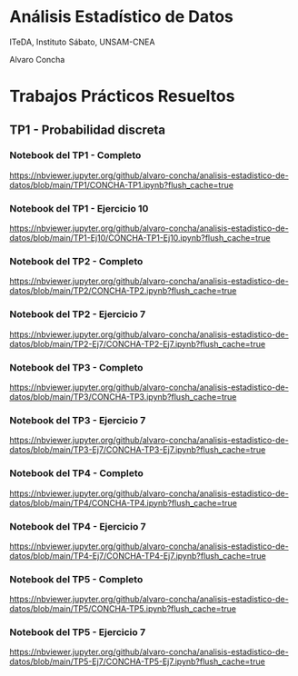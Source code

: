 # Análisis Estadístico de Datos

ITeDA, Instituto Sábato, UNSAM-CNEA

Alvaro Concha

# Trabajos Prácticos Resueltos

## TP1 - Probabilidad discreta

### Notebook del TP1 - Completo

https://nbviewer.jupyter.org/github/alvaro-concha/analisis-estadistico-de-datos/blob/main/TP1/CONCHA-TP1.ipynb?flush_cache=true

### Notebook del TP1 - Ejercicio 10

https://nbviewer.jupyter.org/github/alvaro-concha/analisis-estadistico-de-datos/blob/main/TP1-Ej10/CONCHA-TP1-Ej10.ipynb?flush_cache=true

### Notebook del TP2 - Completo

https://nbviewer.jupyter.org/github/alvaro-concha/analisis-estadistico-de-datos/blob/main/TP2/CONCHA-TP2.ipynb?flush_cache=true

### Notebook del TP2 - Ejercicio 7

https://nbviewer.jupyter.org/github/alvaro-concha/analisis-estadistico-de-datos/blob/main/TP2-Ej7/CONCHA-TP2-Ej7.ipynb?flush_cache=true

### Notebook del TP3 - Completo

https://nbviewer.jupyter.org/github/alvaro-concha/analisis-estadistico-de-datos/blob/main/TP3/CONCHA-TP3.ipynb?flush_cache=true

### Notebook del TP3 - Ejercicio 7

https://nbviewer.jupyter.org/github/alvaro-concha/analisis-estadistico-de-datos/blob/main/TP3-Ej7/CONCHA-TP3-Ej7.ipynb?flush_cache=true

### Notebook del TP4 - Completo

https://nbviewer.jupyter.org/github/alvaro-concha/analisis-estadistico-de-datos/blob/main/TP4/CONCHA-TP4.ipynb?flush_cache=true

### Notebook del TP4 - Ejercicio 7

https://nbviewer.jupyter.org/github/alvaro-concha/analisis-estadistico-de-datos/blob/main/TP4-Ej7/CONCHA-TP4-Ej7.ipynb?flush_cache=true

### Notebook del TP5 - Completo

https://nbviewer.jupyter.org/github/alvaro-concha/analisis-estadistico-de-datos/blob/main/TP5/CONCHA-TP5.ipynb?flush_cache=true

### Notebook del TP5 - Ejercicio 7

https://nbviewer.jupyter.org/github/alvaro-concha/analisis-estadistico-de-datos/blob/main/TP5-Ej7/CONCHA-TP5-Ej7.ipynb?flush_cache=true